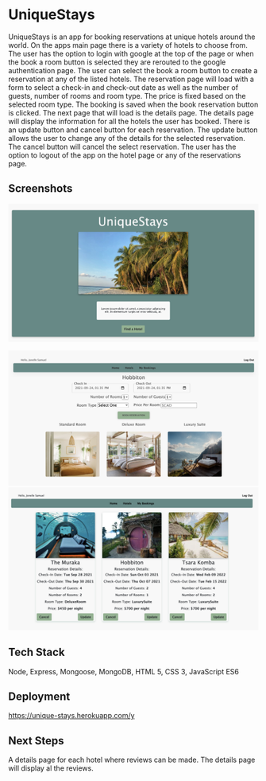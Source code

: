 # UniqueStays

UniqueStays is an app for booking reservations at unique hotels around the world.
On the apps main page there is a variety of hotels to choose from. The user has the option to login with google at the top of the page or when the book a room button is selected they are rerouted to the google authentication page.
The user can select the book a room button to create a reservation at any of the listed hotels.
The reservation page will load with a form to select a check-in and check-out date as well as the number of guests, number of rooms and room type. The price is fixed based on the selected room type.
The booking is saved when the book reservation button is clicked. The next page that will load is the details page.
The details page will display the information for all the hotels the user has booked. There is an update button and cancel button for each reservation.
The update button allows the user to change any of the details for the selected reservation. The cancel button will cancel the select reservation.
The user has the option to logout of the app on the hotel page or any of the reservations page.

## Screenshots

![App Home Page](public/images/UniqueStays.jpg)

![App Booking Page](public/images/UniqueStays-2.jpg)
![App Details Page](public/images/UniqueStays-3.jpg)

## Tech Stack

Node, Express, Mongoose, MongoDB, HTML 5, CSS 3, JavaScript ES6

## Deployment

https://unique-stays.herokuapp.com/y

## Next Steps

A details page for each hotel where reviews can be made.
The details page will display al the reviews.
